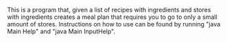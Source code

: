 This is a program that, given a list of recipes with ingredients and stores with ingredients creates a meal plan that requires you to go to only a small amount of stores. 
Instructions on how to use can be found by running "java Main Help" and "java Main InputHelp".
